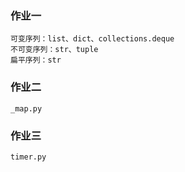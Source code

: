 ### **作业一**
```
可变序列：list、dict、collections.deque
不可变序列：str、tuple
扁平序列：str
```

### 作业二
```
_map.py
```

### 作业三
```
timer.py
```